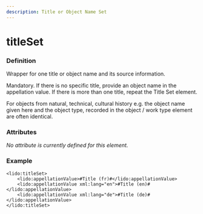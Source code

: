 ```yaml
---
description: Title or Object Name Set
---
```


# titleSet

### Definition

Wrapper for one title or object name and its source information.

Mandatory. If there is no specific title, provide an object name in the appellation value. If there is more than one title, repeat the Title Set element.

For objects from natural, technical, cultural history e.g. the object name given here and the object type, recorded in the object / work type element are often identical.

### Attributes

_No attribute is currently defined for this element._

### Example

```markup
<lido:titleSet>
    <lido:appellationValue>#Title (fr)#</lido:appellationValue>
    <lido:appellationValue xml:lang="en">#Title (en)#</lido:appellationValue>
    <lido:appellationValue xml:lang="de">#Title (de)#</lido:appellationValue>
</lido:titleSet>
```




